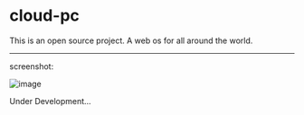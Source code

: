 # cloud-pc
This is an open source project.
A web os for all around the world.

<hr/>
screenshot:

![image](https://user-images.githubusercontent.com/84139612/221352151-c88181e0-16b4-4d2b-ab66-294f763bf0c1.png)

Under Development...
